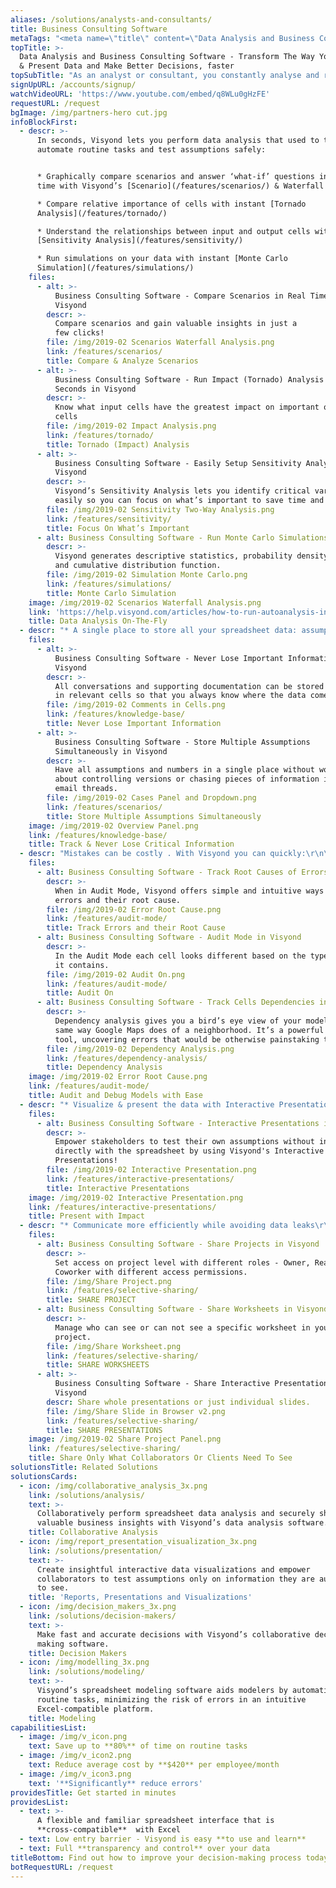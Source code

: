 ```yaml
---
aliases: /solutions/analysts-and-consultants/
title: Business Consulting Software
metaTags: "<meta name=\"title\" content=\"Data Analysis and Business Consulting Software\">\r\n \r\n<meta name=\"description\" content=\"Visyond’s smart machine intelligence data analysis and business consulting software helps analysts and consultants analyze data faster and make better decisions based on the numbers.\">\r\n \r\n<meta name=\"keywords\" content=\"data analysis, business consulting software\">\r\n"
topTitle: >-
  Data Analysis and Business Consulting Software - Transform The Way You Analyze
  & Present Data and Make Better Decisions, faster
topSubTitle: "As an analyst or consultant, you constantly analyse and recommend the best course of action based on the numbers. Visyond’s business consulting software makes data analysis smooth and fast.\r\n"
signUpURL: /accounts/signup/
watchVideoURL: 'https://www.youtube.com/embed/q8WLu0gHzFE'
requestURL: /request
bgImage: /img/partners-hero cut.jpg
infoBlockFirst:
  - descr: >-
      In seconds, Visyond lets you perform data analysis that used to take days,
      automate routine tasks and test assumptions safely:


      * Graphically compare scenarios and answer ‘what-if’ questions in real
      time with Visyond’s [Scenario](/features/scenarios/) & Waterfall Analysis

      * Compare relative importance of cells with instant [Tornado
      Analysis](/features/tornado/)

      * Understand the relationships between input and output cells with instant
      [Sensitivity Analysis](/features/sensitivity/)

      * Run simulations on your data with instant [Monte Carlo
      Simulation](/features/simulations/)
    files:
      - alt: >-
          Business Consulting Software - Compare Scenarios in Real Time in
          Visyond
        descr: >-
          Compare scenarios and gain valuable insights in just a
          few clicks!
        file: /img/2019-02 Scenarios Waterfall Analysis.png
        link: /features/scenarios/
        title: Compare & Analyze Scenarios
      - alt: >-
          Business Consulting Software - Run Impact (Tornado) Analysis in
          Seconds in Visyond
        descr: >-
          Know what input cells have the greatest impact on important output
          cells
        file: /img/2019-02 Impact Analysis.png
        link: /features/tornado/
        title: Tornado (Impact) Analysis
      - alt: >-
          Business Consulting Software - Easily Setup Sensitivity Analysis in
          Visyond
        descr: >-
          Visyond’s Sensitivity Analysis lets you identify critical variables
          easily so you can focus on what’s important to save time and effort.
        file: /img/2019-02 Sensitivity Two-Way Analysis.png
        link: /features/sensitivity/
        title: Focus On What’s Important
      - alt: Business Consulting Software - Run Monte Carlo Simulations in Visyond
        descr: >-
          Visyond generates descriptive statistics, probability density function
          and cumulative distribution function.
        file: /img/2019-02 Simulation Monte Carlo.png
        link: /features/simulations/
        title: Monte Carlo Simulation
    image: /img/2019-02 Scenarios Waterfall Analysis.png
    link: 'https://help.visyond.com/articles/how-to-run-autoanalysis-in-visyond/'
    title: Data Analysis On-The-Fly
  - descr: "* A single place to store all your spreadsheet data: assumptions, supporting documentation, conversations and approvals\r\n* No back & forth emails with bits of information, multiple versions of the spreadsheet flying around and critical data lost along the way\r\n* Manage and transfer team or client knowledge easily and stop being called all the time just to make minor changes\r\n"
    files:
      - alt: >-
          Business Consulting Software - Never Lose Important Information in
          Visyond
        descr: >-
          All conversations and supporting documentation can be stored directly
          in relevant cells so that you always know where the data comes from.
        file: /img/2019-02 Comments in Cells.png
        link: /features/knowledge-base/
        title: Never Lose Important Information
      - alt: >-
          Business Consulting Software - Store Multiple Assumptions
          Simultaneously in Visyond
        descr: >-
          Have all assumptions and numbers in a single place without worrying
          about controlling versions or chasing pieces of information in long
          email threads.
        file: /img/2019-02 Cases Panel and Dropdown.png
        link: /features/scenarios/
        title: Store Multiple Assumptions Simultaneously
    image: /img/2019-02 Overview Panel.png
    link: /features/knowledge-base/
    title: Track & Never Lose Critical Information
  - descr: "Mistakes can be costly . With Visyond you can quickly:\r\n\r\n* Identify the root causes of errors\r\n* Explore [cell dependencies](/features/dependency-analysis/)\r\n* Audit the spreadsheet in [Audit Mode](/features/audit-mode/)"
    files:
      - alt: Business Consulting Software - Track Root Causes of Errors in Visyond
        descr: >-
          When in Audit Mode, Visyond offers simple and intuitive ways to track
          errors and their root cause.
        file: /img/2019-02 Error Root Cause.png
        link: /features/audit-mode/
        title: Track Errors and their Root Cause
      - alt: Business Consulting Software - Audit Mode in Visyond
        descr: >-
          In the Audit Mode each cell looks different based on the type of data
          it contains.
        file: /img/2019-02 Audit On.png
        link: /features/audit-mode/
        title: Audit On
      - alt: Business Consulting Software - Track Cells Dependencies in Visyond
        descr: >-
          Dependency analysis gives you a bird’s eye view of your model in the
          same way Google Maps does of a neighborhood. It’s a powerful auditing
          tool, uncovering errors that would be otherwise painstaking to catch.
        file: /img/2019-02 Dependency Analysis.png
        link: /features/dependency-analysis/
        title: Dependency Analysis
    image: /img/2019-02 Error Root Cause.png
    link: /features/audit-mode/
    title: Audit and Debug Models with Ease
  - descr: "* Visualize & present the data with Interactive Presentations\r\n* Have a secure environment for your stakeholders to test assumptions\r\n* Charts and calculations in presentations are updated and automatically synced only for you without affecting anyone else’s views or the underlying spreadsheet\r\n"
    files:
      - alt: Business Consulting Software - Interactive Presentations in Visyond
        descr: >-
          Empower stakeholders to test their own assumptions without interacting
          directly with the spreadsheet by using Visyond's Interactive
          Presentations!
        file: /img/2019-02 Interactive Presentation.png
        link: /features/interactive-presentations/
        title: Interactive Presentations
    image: /img/2019-02 Interactive Presentation.png
    link: /features/interactive-presentations/
    title: Present with Impact
  - descr: "* Communicate more efficiently while avoiding data leaks\r\n* No need for emailing spreadsheets or presentations\r\n* No back-and-forth copy-paste between PowerPoint and Excel or any other visualization tools\r\n"
    files:
      - alt: Business Consulting Software - Share Projects in Visyond
        descr: >-
          Set access on project level with different roles - Owner, Reader,
          Coworker with different access permissions.
        file: /img/Share Project.png
        link: /features/selective-sharing/
        title: SHARE PROJECT
      - alt: Business Consulting Software - Share Worksheets in Visyond
        descr: >-
          Manage who can see or can not see a specific worksheet in your
          project.
        file: /img/Share Worksheet.png
        link: /features/selective-sharing/
        title: SHARE WORKSHEETS
      - alt: >-
          Business Consulting Software - Share Interactive Presentations in
          Visyond
        descr: Share whole presentations or just individual slides.
        file: /img/Share Slide in Browser v2.png
        link: /features/selective-sharing/
        title: SHARE PRESENTATIONS
    image: /img/2019-02 Share Project Panel.png
    link: /features/selective-sharing/
    title: Share Only What Collaborators Or Clients Need To See
solutionsTitle: Related Solutions
solutionsCards:
  - icon: /img/collaborative_analysis_3x.png
    link: /solutions/analysis/
    text: >-
      Collaboratively perform spreadsheet data analysis and securely share
      valuable business insights with Visyond’s data analysis software.
    title: Collaborative Analysis
  - icon: /img/report_presentation_visualization_3x.png
    link: /solutions/presentation/
    text: >-
      Create insightful interactive data visualizations and empower
      collaborators to test assumptions only on information they are authorized
      to see.
    title: 'Reports, Presentations and Visualizations'
  - icon: /img/decision_makers_3x.png
    link: /solutions/decision-makers/
    text: >-
      Make fast and accurate decisions with Visyond’s collaborative decision
      making software.
    title: Decision Makers
  - icon: /img/modelling_3x.png
    link: /solutions/modeling/
    text: >-
      Visyond’s spreadsheet modeling software aids modelers by automating
      routine tasks, minimizing the risk of errors in an intuitive
      Excel-compatible platform.
    title: Modeling
capabilitiesList:
  - image: /img/v_icon.png
    text: Save up to **80%** of time on routine tasks
  - image: /img/v_icon2.png
    text: Reduce average cost by **$420** per employee/month
  - image: /img/v_icon3.png
    text: '**Significantly** reduce errors'
providesTitle: Get started in minutes
providesList:
  - text: >-
      A flexible and familiar spreadsheet interface that is
      **cross-compatible**  with Excel
  - text: Low entry barrier - Visyond is easy **to use and learn**
  - text: Full **transparency and control** over your data
titleBottom: Find out how to improve your decision-making process today
botRequestURL: /request
---
```



